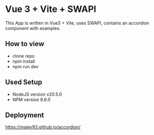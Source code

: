 # Vue 3 + Vite + SWAPI

This App is written in Vue3 + Vite, uses SWAPI, contains an accordion component with examples.

## How to view

- clone repo
- npm install
- npm run dev

## Used Setup

- NodeJS version v20.5.0
- NPM version 9.8.0

## Deployment

https://maiev93.github.io/accordion/
